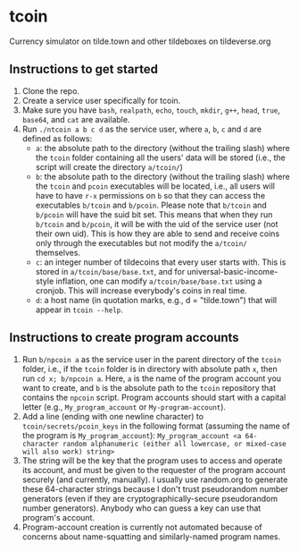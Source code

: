 # tcoin
Currency simulator on tilde.town and other tildeboxes on tildeverse.org

## Instructions to get started
1. Clone the repo.
2. Create a service user specifically for tcoin.
3. Make sure you have `bash`, `realpath`, `echo`, `touch`, `mkdir`, `g++`, `head`, `true`, `base64`, and `cat` are available.
4. Run `./ntcoin a b c d` as the service user, where `a`, `b`, `c` and `d` are defined as follows:
    * `a`: the absolute path to the directory (without the trailing slash) where the `tcoin` folder containing all the users' data will be stored (i.e., the script will create the directory `a/tcoin/`)
    * `b`: the absolute path to the directory (without the trailing slash) where the `tcoin` and `pcoin` executables will be located, i.e., all users will have to have `r-x` permissions on `b` so that they can access the executables `b/tcoin` and `b/pcoin`. Please note that `b/tcoin` and `b/pcoin` will have the suid bit set. This means that when they run `b/tcoin` and `b/pcoin`, it will be with the uid of the service user (not their own uid). This is how they are able to send and receive coins only through the executables but not modify the `a/tcoin/` themselves.
    * `c`: an integer number of tildecoins that every user starts with. This is stored in `a/tcoin/base/base.txt`, and for universal-basic-income-style inflation, one can modify `a/tcoin/base/base.txt` using a cronjob. This will increase everybody's coins in real time.
    * `d`: a host name (in quotation marks, e.g., d = "tilde.town") that will appear in `tcoin --help`.
## Instructions to create program accounts
1. Run `b/npcoin a` as the service user in the parent directory of the `tcoin` folder, i.e., if the `tcoin` folder is in directory with absolute path `x`, then run `cd x; b/npcoin a`. Here, `a` is the name of the program account you want to create, and `b` is the absolute path to the `tcoin` repository that contains the `npcoin` script. Program accounts should start with a capital letter (e.g., `My_program_account` or `My-program-account`).
2. Add a line (ending with one newline character) to `tcoin/secrets/pcoin_keys` in the following format (assuming the name of the program is `My_program_account`):
`My_program_account <a 64-character random alphanumeric (either all lowercase, or mixed-case will also work) string>`
3. The string will be the key that the program uses to access and operate its account, and must be given to the requester of the program account securely (and currently, manually). I usually use random.org to generate these 64-character strings because I don't trust pseudorandom number generators (even if they are cryptographically-secure pseudorandom number generators). Anybody who can guess a key can use that program's account.
4. Program-account creation is currently not automated because of concerns about name-squatting and similarly-named program names.
